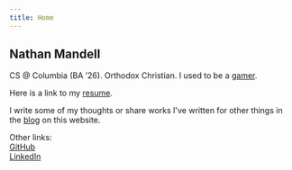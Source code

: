 ```yaml
---
title: Home
---
```


## Nathan Mandell

CS @ Columbia (BA ’26). Orthodox Christian. I used to be a [gamer](https://liquipedia.net/fighters/Linkorz).

Here is a link to my [resume](/resume).

I write some of my thoughts or share works I've written for other things in the [blog](posts) on this website.  

Other links:  
[GitHub](https://github.com/nathanmandell99/)  
[LinkedIn](https://www.linkedin.com/in/nathan-mandell-a667962a1/)

